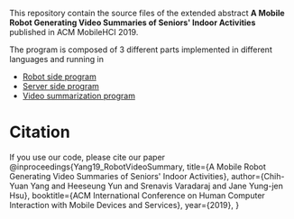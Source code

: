 This repository contain the source files of the extended abstract **A Mobile Robot Generating Video Summaries of Seniors' Indoor Activities** published in ACM MobileHCI 2019.

The program is composed of 3 different parts implemented in different languages and running in 
- [Robot side program](https://github.com/yangchihyuan/RobotVideoSummary_RobotSide)
- [Server side program](https://github.com/yangchihyuan/RobotVideoSummary_ServerSide)
- [Video summarization program](https://github.com/yangchihyuan/RobotVideoSummary_Summarizationi)

# Citation
If you use our code, please cite our paper
@inproceedings{Yang19_RobotVideoSummary,
	title={A Mobile Robot Generating Video Summaries of Seniors' Indoor Activities},
	author={Chih-Yuan Yang and Heeseung Yun and Srenavis Varadaraj and Jane Yung-jen Hsu},
	booktitle={ACM International Conference on Human Computer Interaction with Mobile Devices and Services},
	year={2019},
}
